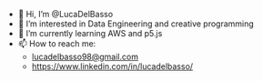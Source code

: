 - 👋 Hi, I’m @LucaDelBasso
- 👀 I’m interested in Data Engineering and creative programming
- 🌱 I’m currently learning AWS and p5.js
- 📫 How to reach me: 
  -  lucadelbasso98@gmail.com 
  -  https://www.linkedin.com/in/lucadelbasso/
